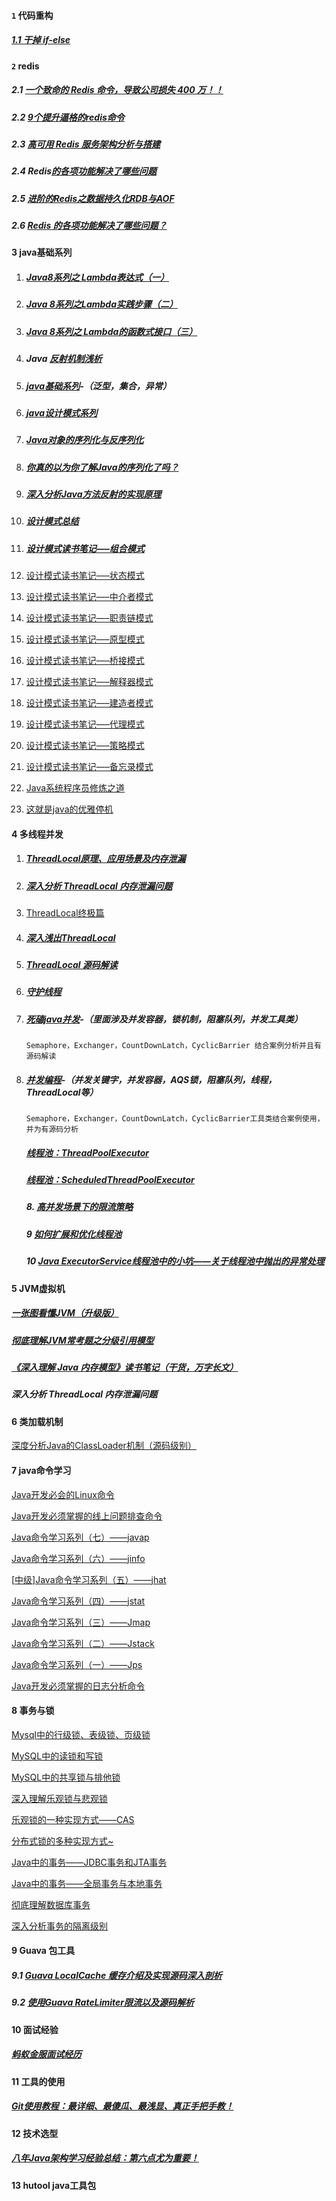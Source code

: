 #### `1` 代码重构

##### [1.1 干掉 if-else](https://mp.weixin.qq.com/s?__biz=MzI5NTYwNDQxNA==&mid=2247484167&idx=1&sn=e39bd6227a61305f146b51fe5cb35bf3&chksm=ec505ad6db27d3c0ff454d25494d104c1e85e17d3aea21d6a5da7856bb4fe2729c03bdc9b497&mpshare=1&scene=1&srcid=1008pT14D98FXnXxFprXWrBQ#rd)

#### `2`  redis

##### 2.1 [一个致命的 Redis 命令，导致公司损失 400 万！！](https://mp.weixin.qq.com/s/ldYZhQdxDeN6805lH7sM5g)

##### 2.2  [9个提升逼格的redis命令](https://mp.weixin.qq.com/s/_8Rm1VDRWSy2X0umMKDrkg)

##### 2.3 [高可用 Redis 服务架构分析与搭建](https://mp.weixin.qq.com/s/4GSdl0l69y9FeuTAKc8GXw)

##### 2.4 Redis[的各项功能解决了哪些问题](https://mp.weixin.qq.com/s/WkdhimZfaqlBY1ZJuFrHuw)

##### 2.5 [进阶的Redis之数据持久化RDB与AOF](https://mp.weixin.qq.com/s/BrgGxVDPR08Wd8TVVpYQkw)

##### 2.6 [Redis 的各项功能解决了哪些问题？](https://mp.weixin.qq.com/s/WkdhimZfaqlBY1ZJuFrHuw)

#### 3 java基础系列

1. #####  [Java8系列之 Lambda表达式（一）](https://mp.weixin.qq.com/s/d8kHXSS6CJR6JRHyY-4tvg)

2. #####  [Java 8系列之Lambda实践步骤（二）](https://mp.weixin.qq.com/s/_dVcbfoHts1i39FaqPFHMQ)

3. #####  [Java 8系列之 Lambda的函数式接口（三）](https://mp.weixin.qq.com/s/wfJYK4f5_HsD2AqYVqcmZg)

4. ##### Java [反射机制浅析](https://mp.weixin.qq.com/s/eg5Gx7MEKI0F8mQ45c9kPg)

5. ##### [java基础系列](https://www.javazhiyin.com/zx/jcjc)-（泛型，集合，异常）

6. ##### [java设计模式系列](https://www.javazhiyin.com/zx/sjms)

7. ##### [Java对象的序列化与反序列化](http://mp.weixin.qq.com/s?__biz=MzI3NzE0NjcwMg==&mid=2650120836&idx=1&sn=c83a980c0871faf607ae613092c69760&chksm=f36bbfa5c41c36b317c103f27b9d99c26aecba52e4bf614bd73dcadc1e4bc5ab8f99fb082eba&scene=21#wechat_redirect)

8. ##### [你真的以为你了解Java的序列化了吗？](http://mp.weixin.qq.com/s?__biz=MzI3NzE0NjcwMg==&mid=2650120882&idx=1&sn=8e355b5ee3cce0a2d0108edbdf88e606&chksm=f36bbf93c41c3685340d4f658dddec6bcbd5903b5d92875bb06d51a0dfc49ee7326417a0edff&scene=21#wechat_redirect)

9. ##### [深入分析Java方法反射的实现原理](https://www.jianshu.com/p/3ea4a6b57f87)

10. #####  [设计模式总结 ](http://cmsblogs.com/?p=457)

11. #####  [设计模式读书笔记—–组合模式 ](http://cmsblogs.com/?p=405)

12. [设计模式读书笔记—–状态模式 ](http://cmsblogs.com/?p=395)

13. [设计模式读书笔记—–中介者模式 ](http://cmsblogs.com/?p=385)

14. [设计模式读书笔记—–职责链模式 ](http://cmsblogs.com/?p=377)

15. [设计模式读书笔记—–原型模式 ](http://cmsblogs.com/?p=367)

16. [设计模式读书笔记—–桥接模式 ](http://cmsblogs.com/?p=357)

17. [设计模式读书笔记—–解释器模式 ](http://cmsblogs.com/?p=345)

18. [设计模式读书笔记—–建造者模式 ](http://cmsblogs.com/?p=333)

19. [设计模式读书笔记—–代理模式 ](http://cmsblogs.com/?p=325)

20. [设计模式读书笔记—–策略模式 ](http://cmsblogs.com/?p=319)

21. [设计模式读书笔记—–备忘录模式 ](http://cmsblogs.com/?p=310)

22. [Java系统程序员修炼之道 ](http://cmsblogs.com/?p=298) 

23. [这就是java的优雅停机](https://mp.weixin.qq.com/s?__biz=MzI5NTYwNDQxNA==&mid=2247484406&idx=1&sn=14a443d4bf0cb128a328813a825ce9f9&chksm=ec505a27db27d331a50f1264a41c2facfdaf1c18da0c404e529328af35332f8f3a56a35ca074&scene=38#wechat_redirect) 

#### 4 多线程并发

1. #####  [ThreadLocal原理、应用场景及内存泄漏](https://mp.weixin.qq.com/s/8IvbyqFiWVZAdgUumW0D3A)

2. ##### [深入分析 ThreadLocal 内存泄漏问题](https://mp.weixin.qq.com/s/YzC55pRMde9BIWEy7s-ARA)

3. [ThreadLocal终极篇](https://www.jianshu.com/p/377bb840802f)

4. ##### [深入浅出ThreadLocal](https://www.jianshu.com/p/33c5579ef44f)

5. ##### [ThreadLocal 源码解读](https://mp.weixin.qq.com/s/ZZgaK2TKDeARqi5HKhQcGg)

6. ##### [守护线程](https://mp.weixin.qq.com/s/Jxndn4poOjpveoIt6g7vBQ)

7. ##### [死磕java并发](http://mp.weixin.qq.com/mp/homepage?__biz=MzI5NTYwNDQxNA==&hid=1&sn=0f5873bb2a36e2cc98170bb89d10da15&scene=18#wechat_redirect)-（里面涉及并发容器，锁机制，阻塞队列，并发工具类）

   ```
   Semaphore，Exchanger，CountDownLatch，CyclicBarrier 结合案例分析并且有源码解读
   ```

8. ##### [并发编程](https://www.javazhiyin.com/zx/thread)-（并发关键字，并发容器，AQS锁，阻塞队列，线程，ThreadLocal等）

   ```
   Semaphore，Exchanger，CountDownLatch，CyclicBarrier工具类结合案例使用，并为有源码分析
   ```

   ##### [线程池：ThreadPoolExecutor ](http://cmsblogs.com/?p=2448)

   ##### [线程池：ScheduledThreadPoolExecutor ](http://cmsblogs.com/?p=2451)

   ##### 8. [高并发场景下的限流策略](https://mp.weixin.qq.com/s/AoUbQOboXHO71oIcTO5xKA)

   ##### 9 [如何扩展和优化线程池](https://mp.weixin.qq.com/s/LzqwPjxgiP5gF1_r1TjRCg)

   ##### 10 [Java ExecutorService线程池中的小坑——关于线程池中抛出的异常处理](https://segmentfault.com/a/1190000000669942)



#### 5 JVM虚拟机

##### [一张图看懂JVM（升级版）](https://www.javazhiyin.com/18498.html)

##### [彻底理解JVM常考题之分级引用模型](https://mp.weixin.qq.com/s/gA7nZtmvgbNgdP5QipcYJQ)

##### [《深入理解 Java 内存模型》读书笔记（干货，万字长文）](https://mp.weixin.qq.com/s/r4k6Q5y33xqBhNU45K9ohw)

##### 深入分析 ThreadLocal 内存泄漏问题

#### 6 类加载机制

[深度分析Java的ClassLoader机制（源码级别）](http://mp.weixin.qq.com/s?__biz=MzI3NzE0NjcwMg==&mid=2650120630&idx=1&sn=41e8910a58d8547959c873a97ee9b825&chksm=f36bbc97c41c35812882b1d2d4a1f4903080c3f7cda6b26a9b24b07faade745f900cb7f82da0&scene=21#wechat_redirect)

#### 7 java命令学习

[Java开发必会的Linux命令](http://mp.weixin.qq.com/s?__biz=MzI3NzE0NjcwMg==&mid=2650120725&idx=1&sn=509097a810542f3cc2e3a308ed5981a0&chksm=f36bbf34c41c36222fe330a6ca0e99f15ed6724d7a023902af8b7dff8eeab32f3395f33da1ff&scene=21#wechat_redirect)

[Java开发必须掌握的线上问题排查命令](http://mp.weixin.qq.com/s?__biz=MzI3NzE0NjcwMg==&mid=2650120769&idx=1&sn=18d167baa874215930255be4c8901701&chksm=f36bbf60c41c3676f2bc47e9ad8d7dfc55c270c3f14c214674552fa74f023ec4ae25d50b5a27&scene=21#wechat_redirect)

[Java命令学习系列（七）——javap](http://mp.weixin.qq.com/s?__biz=MzI3NzE0NjcwMg==&mid=402566219&idx=2&sn=99fd772a83a268943830b98052e10dde&scene=21#wechat_redirect)

[Java命令学习系列（六）——jinfo](http://mp.weixin.qq.com/s?__biz=MzI3NzE0NjcwMg==&mid=402516049&idx=2&sn=15835ff82c78a7536e944461878b5365&scene=21#wechat_redirect)

[[中级\]Java命令学习系列（五）——jhat](http://mp.weixin.qq.com/s?__biz=MzI3NzE0NjcwMg==&mid=402477716&idx=2&sn=f98e14c23a9be422e80e5aa081cb95b4&scene=21#wechat_redirect)

[Java命令学习系列（四）——jstat](http://mp.weixin.qq.com/s?__biz=MzI3NzE0NjcwMg==&mid=402330276&idx=2&sn=58117de92512f83090d0a9de738eeacd&scene=21#wechat_redirect)

[Java命令学习系列（三）——Jmap](http://mp.weixin.qq.com/s?__biz=MzI3NzE0NjcwMg==&mid=402312019&idx=1&sn=97736feb967ecbffb454fa037015ad6d&scene=21#wechat_redirect)

[Java命令学习系列（二）——Jstack](http://mp.weixin.qq.com/s?__biz=MzI3NzE0NjcwMg==&mid=402296484&idx=1&sn=8e7fc8197a216afb590b17e15f9b721e&scene=21#wechat_redirect)

[Java命令学习系列（一）——Jps](http://mp.weixin.qq.com/s?__biz=MzI3NzE0NjcwMg==&mid=402286158&idx=1&sn=c1d0bafb32ae152d3a1b5edaa90f94d3&scene=21#wechat_redirect)

[Java开发必须掌握的日志分析命令](http://mp.weixin.qq.com/s?__biz=MzI3NzE0NjcwMg==&mid=2650121076&idx=1&sn=ee5431399f3b0ce2a1750b47bb673a5d&chksm=f36bbe55c41c37438961bd70a36af8540db032342f0a406dcddb7d805eac0b110e0ed08b4cdd&scene=21#wechat_redirect)

#### 8 事务与锁

[Mysql中的行级锁、表级锁、页级锁](http://mp.weixin.qq.com/s?__biz=MzI3NzE0NjcwMg==&mid=402330276&idx=1&sn=aa35ce5bdcfa659f4ee2f7890a46f479&scene=21#wechat_redirect)

[MySQL中的读锁和写锁](http://mp.weixin.qq.com/s?__biz=MzI3NzE0NjcwMg==&mid=2650120470&idx=1&sn=35b7516abe0ff749513ca560e3d2b74a&chksm=f36bbc37c41c352174ade0af51baf00e42d2b98a74ba416f22cddc755181a086073521c51c2e&scene=21#wechat_redirect)

[MySQL中的共享锁与排他锁](http://mp.weixin.qq.com/s?__biz=MzI3NzE0NjcwMg==&mid=402351172&idx=2&sn=a7b4ae968095d718643bb1875c16dffd&scene=21#wechat_redirect)

[深入理解乐观锁与悲观锁](http://mp.weixin.qq.com/s?__biz=MzI3NzE0NjcwMg==&mid=402387528&idx=1&sn=cbd6bacd77a731298cb4356df8183ec3&scene=21#wechat_redirect)

[乐观锁的一种实现方式——CAS](http://mp.weixin.qq.com/s?__biz=MzI3NzE0NjcwMg==&mid=2650120412&idx=1&sn=bbf5f5a17a27bd76ac9c47befe501338&scene=21#wechat_redirect)

[分布式锁的多种实现方式~](http://mp.weixin.qq.com/s?__biz=MzI3NzE0NjcwMg==&mid=2650120465&idx=1&sn=26fefc34e461dac09b87eb577ae064e2&chksm=f36bbc30c41c3526f22ecd2182850e9b0fb146050cef3e7a2940cbb711ddd55384111541697a&scene=21#wechat_redirect)

[Java中的事务——JDBC事务和JTA事务](http://mp.weixin.qq.com/s?__biz=MzI3NzE0NjcwMg==&mid=2650121500&idx=1&sn=65db8bdb83166eed8ba69cf47c0e12c6&chksm=f36bb83dc41c312b896ffd89f30d99440a9ee1ac218eda6dee4d900bf66d1a72bc1bb0c02c64&scene=21#wechat_redirect)

[Java中的事务——全局事务与本地事务](http://mp.weixin.qq.com/s?__biz=MzI3NzE0NjcwMg==&mid=2650121517&idx=1&sn=e9728eddfd081b9777fe2c14836f3310&chksm=f36bb80cc41c311ac91d675cd8baab3fdc08581a32db5bb369e300789a46ab033776b5562f0f&scene=21#wechat_redirect)

[彻底理解数据库事务](http://mp.weixin.qq.com/s?__biz=MzI3NzE0NjcwMg==&mid=402303897&idx=2&sn=5c04638c1a1e555ff50012561fa70ea9&scene=21#wechat_redirect)

[深入分析事务的隔离级别](http://mp.weixin.qq.com/s?__biz=MzI3NzE0NjcwMg==&mid=402467385&idx=1&sn=6404d05438686b6a1a14b677a24d65c4&scene=21#wechat_redirect)

#### 9 Guava 包工具

##### 9.1 [Guava LocalCache 缓存介绍及实现源码深入剖析](https://ketao1989.github.io/2014/12/19/Guava-Cache-Guide-And-Implement-Analyse/)

##### 9.2 [使用Guava RateLimiter限流以及源码解析](https://segmentfault.com/a/1190000016182737)

#### 10 面试经验

##### [蚂蚁金服面试经历](https://mp.weixin.qq.com/s/uqTPgHZmu7rljRNA61HlVQ)

#### 11 工具的使用

##### [Git使用教程：最详细、最傻瓜、最浅显、真正手把手教！](https://mp.weixin.qq.com/s/iYgV9CkFEvS9Wyu19K74fw)

#### 12 技术选型

##### [八年Java架构学习经验总结：第六点尤为重要！](https://mp.weixin.qq.com/s/Rbb9PtUuAJZg-rsCQSLu3g)

#### 13 hutool java工具包





